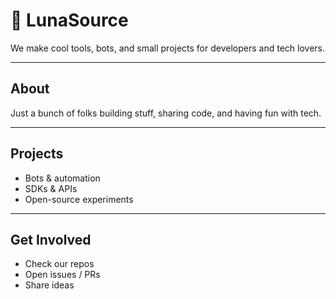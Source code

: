 # 🌙 LunaSource

We make cool tools, bots, and small projects for developers and tech lovers.

---

## About
Just a bunch of folks building stuff, sharing code, and having fun with tech.

---

## Projects
- Bots & automation  
- SDKs & APIs  
- Open-source experiments  

---

## Get Involved
- Check our repos  
- Open issues / PRs  
- Share ideas  

